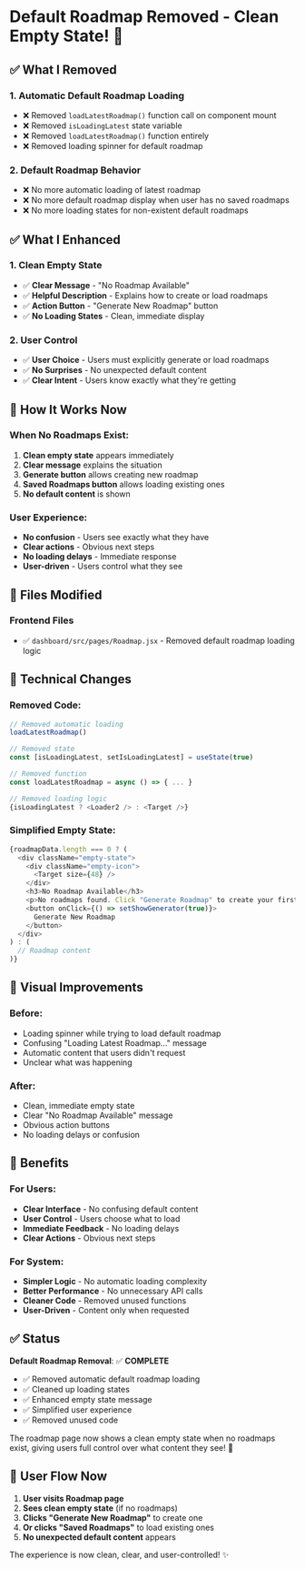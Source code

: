 # Default Roadmap Removed - Clean Empty State! 🎉

## ✅ What I Removed

### 1. **Automatic Default Roadmap Loading**
- ❌ Removed `loadLatestRoadmap()` function call on component mount
- ❌ Removed `isLoadingLatest` state variable
- ❌ Removed `loadLatestRoadmap()` function entirely
- ❌ Removed loading spinner for default roadmap

### 2. **Default Roadmap Behavior**
- ❌ No more automatic loading of latest roadmap
- ❌ No more default roadmap display when user has no saved roadmaps
- ❌ No more loading states for non-existent default roadmaps

## ✅ What I Enhanced

### 1. **Clean Empty State**
- ✅ **Clear Message** - "No Roadmap Available"
- ✅ **Helpful Description** - Explains how to create or load roadmaps
- ✅ **Action Button** - "Generate New Roadmap" button
- ✅ **No Loading States** - Clean, immediate display

### 2. **User Control**
- ✅ **User Choice** - Users must explicitly generate or load roadmaps
- ✅ **No Surprises** - No unexpected default content
- ✅ **Clear Intent** - Users know exactly what they're getting

## 🎯 How It Works Now

### **When No Roadmaps Exist:**
1. **Clean empty state** appears immediately
2. **Clear message** explains the situation
3. **Generate button** allows creating new roadmap
4. **Saved Roadmaps button** allows loading existing ones
5. **No default content** is shown

### **User Experience:**
- **No confusion** - Users see exactly what they have
- **Clear actions** - Obvious next steps
- **No loading delays** - Immediate response
- **User-driven** - Users control what they see

## 📁 Files Modified

### Frontend Files
- ✅ `dashboard/src/pages/Roadmap.jsx` - Removed default roadmap loading logic

## 🔧 Technical Changes

### **Removed Code:**
```javascript
// Removed automatic loading
loadLatestRoadmap()

// Removed state
const [isLoadingLatest, setIsLoadingLatest] = useState(true)

// Removed function
const loadLatestRoadmap = async () => { ... }

// Removed loading logic
{isLoadingLatest ? <Loader2 /> : <Target />}
```

### **Simplified Empty State:**
```javascript
{roadmapData.length === 0 ? (
  <div className="empty-state">
    <div className="empty-icon">
      <Target size={48} />
    </div>
    <h3>No Roadmap Available</h3>
    <p>No roadmaps found. Click "Generate Roadmap" to create your first one or load a saved roadmap.</p>
    <button onClick={() => setShowGenerator(true)}>
      Generate New Roadmap
    </button>
  </div>
) : (
  // Roadmap content
)}
```

## 🎨 Visual Improvements

### **Before:**
- Loading spinner while trying to load default roadmap
- Confusing "Loading Latest Roadmap..." message
- Automatic content that users didn't request
- Unclear what was happening

### **After:**
- Clean, immediate empty state
- Clear "No Roadmap Available" message
- Obvious action buttons
- No loading delays or confusion

## 🚀 Benefits

### **For Users:**
- **Clear Interface** - No confusing default content
- **User Control** - Users choose what to load
- **Immediate Feedback** - No loading delays
- **Clear Actions** - Obvious next steps

### **For System:**
- **Simpler Logic** - No automatic loading complexity
- **Better Performance** - No unnecessary API calls
- **Cleaner Code** - Removed unused functions
- **User-Driven** - Content only when requested

## ✅ Status

**Default Roadmap Removal**: ✅ **COMPLETE**

- ✅ Removed automatic default roadmap loading
- ✅ Cleaned up loading states
- ✅ Enhanced empty state message
- ✅ Simplified user experience
- ✅ Removed unused code

The roadmap page now shows a clean empty state when no roadmaps exist, giving users full control over what content they see! 🚀

## 🎯 User Flow Now

1. **User visits Roadmap page**
2. **Sees clean empty state** (if no roadmaps)
3. **Clicks "Generate New Roadmap"** to create one
4. **Or clicks "Saved Roadmaps"** to load existing ones
5. **No unexpected default content** appears

The experience is now clean, clear, and user-controlled! ✨

